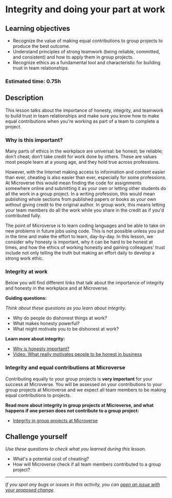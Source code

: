 # Integrity and doing your part at work

## Learning objectives

- Recognize the value of making equal contributions to group projects to produce the best outcome.
- Understand principles of strong teamwork (being reliable, committed, and consistent) and how to apply them in group projects.
- Recognize ethics as a fundamental tool and characteristic for building trust in team relationships.

### Estimated time: 0.75h

## Description

This lesson talks about the importance of honesty, integrity, and teamwork to build trust in team relationships and make sure you know how to make equal contributions when you're working as part of a team to complete a project.

### Why is this important?

Many parts of ethics in the workplace are universal: be honest; be reliable; don’t cheat; don’t take credit for work done by others. These are values most people learn at a young age, and they hold true across professions.

However, with the Internet making access to information and content easier than ever, cheating is also easier than ever, especially for some professions. At Microverse this would mean finding the code for assignments somewhere online and submitting it as your own or letting other students do all the work in a group project. In a writing profession, this would mean publishing whole sections from published papers or books as your own without giving credit to the original author. In group work, this means letting your team members do all the work while you share in the credit as if you'd contributed fully.

The point of Microverse is to learn coding languages and be able to take on new problems in future jobs using code. This is not possible unless you put in the time and make the effort to learn, day-by-day. In this lesson, we consider why honesty is important, why it can be hard to be honest at times, and how the ethics of working honestly and gaining colleagues' trust include not only telling the truth but making an effort daily to develop a strong work ethic.

### Integrity at work

Below you will find different links that talk about the importance of integrity and honesty in the workplace and at Microverse.

**Guiding questions:**

*Think about these questions as you learn about integrity.*

- Why do people do dishonest things at work?
- What makes honesty powerful?
- What might motivate you to be dishonest at work?

**Learn more about integrity:**

- [Why is honesty important?](why-is-honesty-important.md)
- [Video: What really motivates people to be honest in business](https://www.youtube.com/watch?v=Qhomjw2P-V0)

### Integrity and equal contributions at Microverse

Contributing equally to your group projects is **very important** for your success at Microverse. You will be assessed on your contributions to your group projects at Microverse and we expect all team members to be making equal contributions to projects.

**Read more about integrity in group projects at Microverse, and what happens if one person does not contribute to a group project:**

- [Integrity in group projects at Microverse](integrity-in-group-projects-at-microverse.md)

## Challenge yourself

*Use these questions to check what you learned during this lesson.*

- What's a potential cost of cheating?
- How will Microverse check if all team members contributed to a group project?

------

_If you spot any bugs or issues in this activity, you can [open an issue with your proposed change](https://github.com/microverseinc/curriculum-transversal-skills/blob/main/git-github/articles/open_issue.md)._
